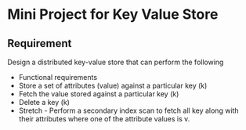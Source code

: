 # Mini Project for Key Value Store

## Requirement

Design a distributed key-value store that can perform the following
* Functional requirements
* Store a set of attributes (value) against a particular key (k)
* Fetch the value stored against a particular key (k)
* Delete a key (k)
* Stretch - Perform a secondary index scan to fetch all key along with their attributes where one of the attribute values is v.

